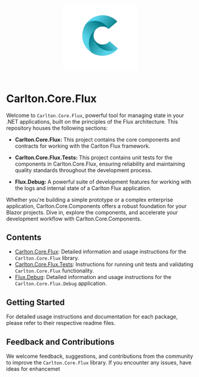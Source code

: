 <div align="center">
    <img src="../Components/Carlton.Core.Components/wwwroot/images/CarltonLogo.png" alt="Carlton Logo" width="200" />
</div>
</br>


# Carlton.Core.Flux

Welcome to `Carlton.Core.Flux`, powerful tool for managing state in your .NET applications, built on the principles of the Flux architecture. This repository houses the following sections:

- **Carlton.Core.Flux:** This project contains the core components and contracts for working with the Carlton Flux framework.

- **Carlton.Core.Flux.Tests:** This project contains unit tests for the components in Carlton.Core.Flux, ensuring reliability and maintaining quality standards throughout the development process.

- **Flux.Debug:** A powerful suite of development features for working with the logs and internal state of a Carlton Flux application. 

Whether you're building a simple prototype or a complex enterprise application, Carlton.Core.Components offers a robust foundation for your Blazor projects. Dive in, explore the components, and accelerate your development workflow with Carlton.Core.Components.

## Contents

- [Carlton.Core.Flux](./Carlton.Core.Flux/README.md): Detailed information and usage instructions for the `Carlton.Core.Flux` library.
- [Carlton.Core.Flux.Tests](./Carlton.Core.Flux.Tests/README.md): Instructions for running unit tests and validating `Carlton.Core.Flux` functionality.
- [Flux.Debug](./Flux.Debug/README.md): Detailed information and usage instructions for the `Carlton.Core.Flux.Debug` application.
  
## Getting Started

For detailed usage instructions and documentation for each package, please refer to their respective readme files.

## Feedback and Contributions

We welcome feedback, suggestions, and contributions from the community to improve the `Carlton.Core.Flux` library. If you encounter any issues, have ideas for enhancemet
